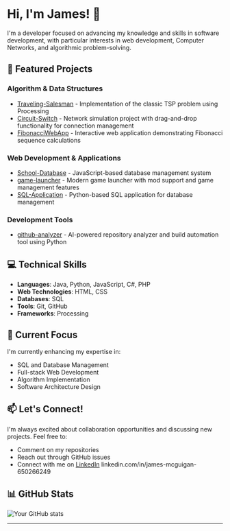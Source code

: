 # Hi, I'm James! 👋

I'm a developer focused on advancing my knowledge and skills in software development, with particular interests in web development, Computer Networks, and algorithmic problem-solving.

## 🚀 Featured Projects

### Algorithm & Data Structures
- [Traveling-Salesman](https://github.com/Jimmyu2foru18/Traveling-Salesman) - Implementation of the classic TSP problem using Processing
- [Circuit-Switch](https://github.com/Jimmyu2foru18/Circuit-Switch) - Network simulation project with drag-and-drop functionality for connection management
- [FibonacciWebApp](https://github.com/Jimmyu2foru18/FibonacciWebApp) - Interactive web application demonstrating Fibonacci sequence calculations

### Web Development & Applications
- [School-Database](https://github.com/Jimmyu2foru18/School-Database) - JavaScript-based database management system
- [game-launcher](https://github.com/Jimmyu2foru18/game-launcher) - Modern game launcher with mod support and game management features
- [SQL-Application](https://github.com/Jimmyu2foru18/SQL-Application) - Python-based SQL application for database management

### Development Tools
- [github-analyzer](https://github.com/Jimmyu2foru18/github-analyzer) - AI-powered repository analyzer and build automation tool using Python

## 💻 Technical Skills

- **Languages**: Java, Python, JavaScript, C#, PHP
- **Web Technologies**: HTML, CSS
- **Databases**: SQL
- **Tools**: Git, GitHub
- **Frameworks**: Processing

## 🌱 Current Focus

I'm currently enhancing my expertise in:
- SQL and Database Management
- Full-stack Web Development
- Algorithm Implementation
- Software Architecture Design

## 📫 Let's Connect!

I'm always excited about collaboration opportunities and discussing new projects. Feel free to:
- Comment on my repositories
- Reach out through GitHub issues
- Connect with me on [LinkedIn](#) linkedin.com/in/james-mcguigan-650266249

## 📊 GitHub Stats

![Your GitHub stats](https://github-readme-stats.vercel.app/api?username=Jimmyu2foru18&show_icons=true&theme=radical)

---

